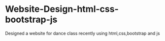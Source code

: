 # Website-Design-html-css-bootstrap-js
Designed a website for dance class recently using html,css,bootstrap and js
